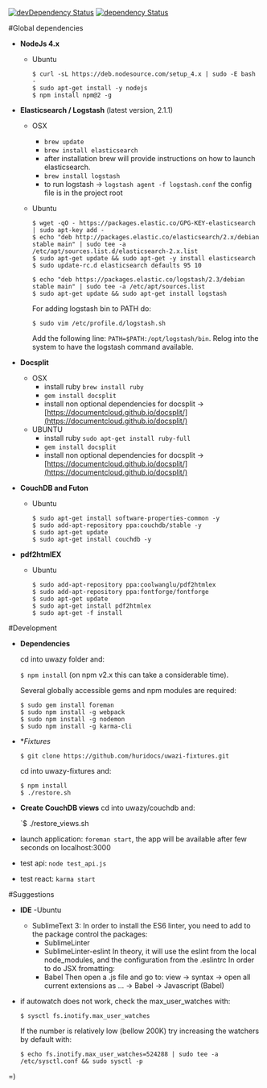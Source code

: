 [![devDependency Status](https://david-dm.org/huridocs/uwazidocs/dev-status.svg)](https://david-dm.org/huridocs/uwazi#info=devDependencies)
[![dependency Status](https://david-dm.org/huridocs/uwazidocs/status.svg)](https://david-dm.org/huridocs/uwazi#info=dependencies)

#Global dependencies

- **NodeJs 4.x**
    - Ubuntu

      ```
      $ curl -sL https://deb.nodesource.com/setup_4.x | sudo -E bash -
      $ sudo apt-get install -y nodejs
      $ npm install npm@2 -g
      ``` 
- **Elasticsearch / Logstash** (latest version, 2.1.1)
    - OSX
      - `brew update`
      - `brew install elasticsearch`
      - after installation brew will provide instructions on how to launch elasticsearch.
      - `brew install logstash`
      - to run logstash -> `logstash agent -f logstash.conf` the config file is in the project root

    - Ubuntu
      ```
      $ wget -qO - https://packages.elastic.co/GPG-KEY-elasticsearch | sudo apt-key add -
      $ echo "deb http://packages.elastic.co/elasticsearch/2.x/debian stable main" | sudo tee -a /etc/apt/sources.list.d/elasticsearch-2.x.list
      $ sudo apt-get update && sudo apt-get -y install elasticsearch
      $ sudo update-rc.d elasticsearch defaults 95 10

      $ echo "deb https://packages.elastic.co/logstash/2.3/debian stable main" | sudo tee -a /etc/apt/sources.list
      $ sudo apt-get update && sudo apt-get install logstash
      ```
      For adding logstash bin to PATH do:
      ```
      $ sudo vim /etc/profile.d/logstash.sh
      ```
      Add the following line:
      `PATH=$PATH:/opt/logstash/bin`.
      Relog into the system to have the logstash command available.
      
- **Docsplit**
    - OSX
      - install ruby `brew install ruby`
      - `gem install docsplit`
      - install non optional dependencies for docsplit -> [https://documentcloud.github.io/docsplit/](https://documentcloud.github.io/docsplit/)
    - UBUNTU 
      - install ruby `sudo apt-get install ruby-full`
      - `gem install docsplit`
      - install non optional dependencies for docsplit -> [https://documentcloud.github.io/docsplit/](https://documentcloud.github.io/docsplit/)

- **CouchDB and Futon**
    - Ubuntu

      ```
      $ sudo apt-get install software-properties-common -y
      $ sudo add-apt-repository ppa:couchdb/stable -y
      $ sudo apt-get update
      $ sudo apt-get install couchdb -y
      ```

- **pdf2htmlEX**
    - Ubuntu

      ```
      $ sudo add-apt-repository ppa:coolwanglu/pdf2htmlex
      $ sudo add-apt-repository ppa:fontforge/fontforge
      $ sudo apt-get update
      $ sudo apt-get install pdf2htmlex
      $ sudo apt-get -f install
      ```

#Development

- **Dependencies**

  cd into uwazy folder and:

  `$ npm install` (on npm v2.x this can take a considerable time).

  Several globally accessible gems and npm modules are required:

  ```
  $ sudo gem install foreman
  $ sudo npm install -g webpack
  $ sudo npm install -g nodemon
  $ sudo npm install -g karma-cli
  ```

- **Fixtures*

  `$ git clone https://github.com/huridocs/uwazi-fixtures.git`

  cd into uwazy-fixtures and:

  ```
  $ npm install
  $ ./restore.sh
  ```

- **Create CouchDB views**
  cd into uwazy/couchdb and:

  `$ ./restore_views.sh

- launch application: `foreman start`, the app will be available after few seconds on localhost:3000
- test api: `node test_api.js`
- test react: `karma start`

#Suggestions

- **IDE**
  -Ubuntu
    - SublimeText 3:
      In order to install the ES6 linter, you need to add to the package control the packages:
      - SublimeLinter
      - SublimeLinter-eslint
      In theory, it will use the eslint from the local node_modules, and the configuration from the .eslintrc
      In order to do JSX fromatting:
      - Babel
      Then open a .js file and go to:
      view -> syntax -> open all current extensions as ... -> Babel -> Javascript (Babel)

- if autowatch does not work, check the max_user_watches with:

  ```
  $ sysctl fs.inotify.max_user_watches
  ```

  If the number is relatively low (bellow 200K) try increasing the watchers by default with:

  ```
  $ echo fs.inotify.max_user_watches=524288 | sudo tee -a /etc/sysctl.conf && sudo sysctl -p
  ```

=)
